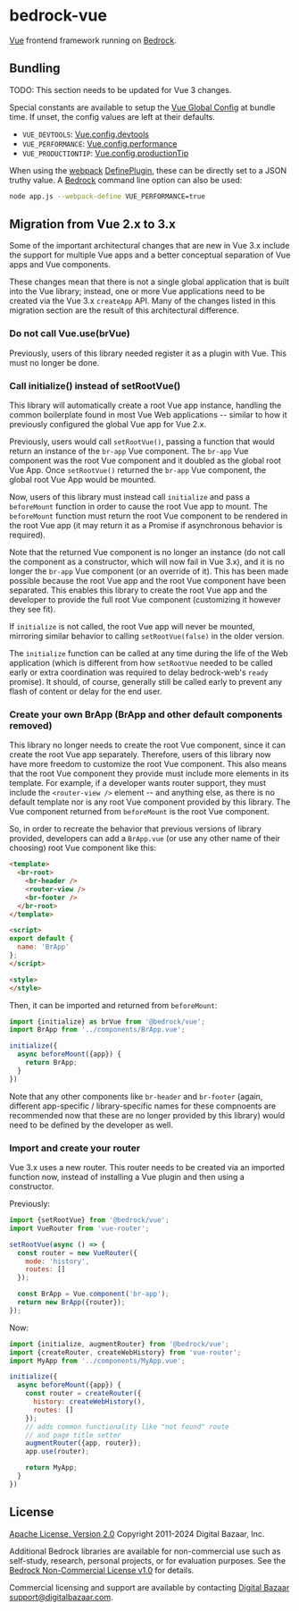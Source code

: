 # bedrock-vue

[Vue][] frontend framework running on [Bedrock][].

## Bundling

TODO: This section needs to be updated for Vue 3 changes.

Special constants are available to setup the [Vue Global Config][] at bundle
time. If unset, the config values are left at their defaults.

- `VUE_DEVTOOLS`: [Vue.config.devtools](https://vuejs.org/v2/api/#devtools)
- `VUE_PERFORMANCE`: [Vue.config.performance](https://vuejs.org/v2/api/#performance)
- `VUE_PRODUCTIONTIP`: [Vue.config.productionTip](https://vuejs.org/v2/api/#productionTip)

When using the [webpack][] [DefinePlugin][], these can be directly set to a
JSON truthy value. A [Bedrock][] command line option can also be used:

```sh
node app.js --webpack-define VUE_PERFORMANCE=true
```

## Migration from Vue 2.x to 3.x

Some of the important architectural changes that are new in Vue 3.x include
the support for multiple Vue apps and a better conceptual separation of Vue
apps and Vue components.

These changes mean that there is not a single global application that is
built into the Vue library; instead, one or more Vue applications need to
be created via the Vue 3.x `createApp` API. Many of the changes listed in
this migration section are the result of this architectural difference.

### Do not call Vue.use(brVue)

Previously, users of this library needed register it as a plugin with
Vue. This must no longer be done.

### Call initialize() instead of setRootVue()

This library will automatically create a root Vue app instance, handling the
common boilerplate found in most Vue Web applications -- similar to how it
previously configured the global Vue app for Vue 2.x.

Previously, users would call `setRootVue()`, passing a function that would
return an instance of the `br-app` Vue component. The `br-app` Vue component
was the root Vue component and it doubled as the global root Vue App. Once
`setRootVue()` returned the `br-app` Vue component, the global root Vue App
would be mounted.

Now, users of this library must instead call `initialize` and pass a
`beforeMount` function in order to cause the root Vue app to mount. The
`beforeMount` function must return the root Vue component to be rendered in the
root Vue app (it may return it as a Promise if asynchronous behavior is
required).

Note that the returned Vue component is no longer an instance (do not call
the component as a constructor, which will now fail in Vue 3.x), and it is
no longer the `br-app` Vue component (or an override of it). This has been made
possible because the root Vue app and the root Vue component have been
separated. This enables this library to create the root Vue app and the
developer to provide the full root Vue component (customizing it however they
see fit).

If `initialize` is not called, the root Vue app will never be mounted,
mirroring similar behavior to calling `setRootVue(false)` in the older version.

The `initialize` function can be called at any time during the life of the
Web application (which is different from how `setRootVue` needed to be called
early or extra coordination was required to delay bedrock-web's `ready`
promise). It should, of course, generally still be called early to prevent any
flash of content or delay for the end user.

### Create your own BrApp (BrApp and other default components removed)

This library no longer needs to create the root Vue component, since it
can create the root Vue app separately. Therefore, users of this library now
have more freedom to customize the root Vue component. This also means that
the root Vue component they provide must include more elements in its template.
For example, if a developer wants router support, they must include the
`<router-view />` element -- and anything else, as there is no default
template nor is any root Vue component provided by this library. The Vue
component returned from `beforeMount` is the root Vue component.

So, in order to recreate the behavior that previous versions of library
provided, developers can add a `BrApp.vue` (or use any other name of their
choosing) root Vue component like this:

```html
<template>
  <br-root>
    <br-header />
    <router-view />
    <br-footer />
  </br-root>
</template>

<script>
export default {
  name: 'BrApp'
};
</script>

<style>
</style>
```

Then, it can be imported and returned from `beforeMount`:

```js
import {initialize} as brVue from '@bedrock/vue';
import BrApp from '../components/BrApp.vue';

initialize({
  async beforeMount({app}) {
    return BrApp;
  }
})
```

Note that any other components like `br-header` and `br-footer` (again,
different app-specific / library-specific names for these compnoents are
recommended now that these are no longer provided by this library) would
need to be defined by the developer as well.

### Import and create your router

Vue 3.x uses a new router. This router needs to be created via an imported
function now, instead of installing a Vue plugin and then using a constructor.

Previously:

```js
import {setRootVue} from '@bedrock/vue';
import VueRouter from 'vue-router';

setRootVue(async () => {
  const router = new VueRouter({
    mode: 'history',
    routes: []
  });

  const BrApp = Vue.component('br-app');
  return new BrApp({router});
});
```

Now:

```js
import {initialize, augmentRouter} from '@bedrock/vue';
import {createRouter, createWebHistory} from 'vue-router';
import MyApp from '../components/MyApp.vue';

initialize({
  async beforeMount({app}) {
    const router = createRouter({
      history: createWebHistory(),
      routes: []
    });
    // adds common functionality like "not found" route
    // and page title setter
    augmentRouter({app, router});
    app.use(router);

    return MyApp;
  }
})
```

## License

[Apache License, Version 2.0](LICENSE) Copyright 2011-2024 Digital Bazaar, Inc.

Additional Bedrock libraries are available for non-commercial use such as
self-study, research, personal projects, or for evaluation purposes. See the
[Bedrock Non-Commercial License v1.0](https://github.com/digitalbazaar/bedrock/LICENSES/LicenseRef-Bedrock-NC-1.0.txt)
for details.

Commercial licensing and support are available by contacting
[Digital Bazaar](https://digitalbazaar.com/) <support@digitalbazaar.com>.

[Bedrock]: https://github.com/digitalbazaar/bedrock
[DefinePlugin]: https://webpack.js.org/plugins/define-plugin/
[Vue Global Config]: https://vuejs.org/v2/api/#Global-Config
[Vue]: https://vuejs.org/
[webpack]: https://webpack.js.org/
